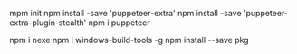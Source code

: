 mpm init
npm install -save 'puppeteer-extra'
npm install -save 'puppeteer-extra-plugin-stealth'
npm i puppeteer

npm i nexe
npm i windows-build-tools -g
npm install --save pkg